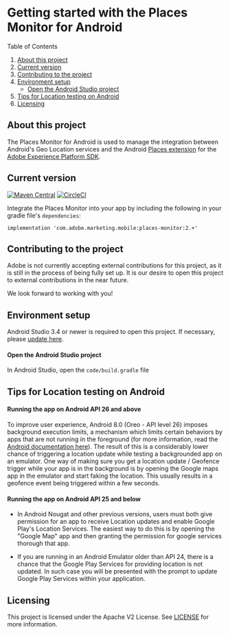 # Getting started with the Places Monitor for Android

Table of Contents

1. [About this project](#about-this-project)
2. [Current version](#current-version)
3. [Contributing to the project](#contributing-to-the-project)
4. [Environment setup](#environment-setup)
    - [Open the Android Studio project](#open-the-android-studio-project)
    <!-- - [Command line integration](#command-line-integration) -->
5. [Tips for Location testing on Android](#tips-for-location-testing-on-android)
6. [Licensing](#licensing)

## About this project

The Places Monitor for Android is used to manage the integration between Android's Geo Location services and the Android [Places extension](https://mvnrepository.com/artifact/com.adobe.marketing.mobile/places) for the [Adobe Experience Platform SDK](https://github.com/Adobe-Marketing-Cloud/acp-sdks).

## Current version

[![Maven Central](https://img.shields.io/maven-central/v/com.adobe.marketing.mobile/places-monitor.svg?logo=android&logoColor=white&label=places-monitor)](https://mvnrepository.com/artifact/com.adobe.marketing.mobile/places-monitor)
[![CircleCI](https://img.shields.io/circleci/project/github/adobe/places-monitor-android/dev.svg?logo=circleci)](https://circleci.com/gh/adobe/workflows/places-monitor-android)

Integrate the Places Monitor into your app by including the following in your gradle file's `dependencies`:

```implementation 'com.adobe.marketing.mobile:places-monitor:2.+'```

<!--
[![CircleCI](https://img.shields.io/circleci/project/github/adobe/places-monitor-android/master.svg?logo=circleci)](https://circleci.com/gh/adobe/workflows/places-monitor-android)
[![Code Coverage](https://img.shields.io/codecov/c/github/adobe/places-monitor-android/master.svg?logo=codecov)](https://codecov.io/gh/adobe/places-monitor-android/branch/master)
-->

## Contributing to the project

Adobe is not currently accepting external contributions for this project, as it is still in the process of being fully set up. It is our desire to open this project to external contributions in the near future.

We look forward to working with you!

## Environment setup

Android Studio 3.4 or newer is required to open this project.  If necessary, please [update here](https://developer.android.com/studio).

#### Open the Android Studio project

In Android Studio, open the `code/build.gradle` file

<!--
#### Command line integration

From command line you can build the project by running the following command:

~~~~
make build
~~~~

You can also run the unit test suite from command line:

~~~~
make test
~~~~
-->

## Tips for Location testing on Android

#### Running the app on Android API 26 and above

To improve user experience, Android 8.0 (Oreo - API level 26) imposes background execution limits, a mechanism which limits certain behaviors by apps that are not running in the foreground (for more information, read the [Android documentation here](https://developer.android.com/about/versions/oreo/background-location-limits)). The result of this is a considerably lower chance of triggering a location update while testing a backgrounded app on an emulator. One way of making sure you get a location update / Geofence trigger while your app is in the background is by opening the Google maps app in the emulator and start faking the location. This usually results in a geofence event being triggered within a few seconds.

#### Running the app on Android API 25 and below

 - In Android Nougat and other previous versions, users must both give permission for an app to receive  Location updates and enable Google Play's Location Services. The easiest way to do this is by opening the "Google Map" app and then granting the permission for google services thorough that app.

- If you are running in an Android Emulator older than API 24, there is a chance that the Google Play Services for providing location is not updated. In such case you will be presented with the prompt to update Google Play Services within your application.

## Licensing
This project is licensed under the Apache V2 License. See [LICENSE](LICENSE) for more information.
